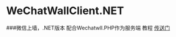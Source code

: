 # WeChatWallClient.NET
###微信上墙，.NET版本
配合Wechatwll.PHP作为服务端
教程 <a href='http://www.cnblogs.com/yeanzhi/p/4231916.html'>传送门</a>
